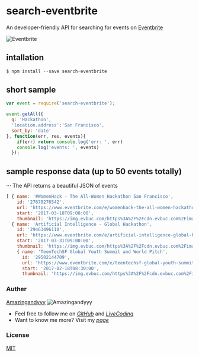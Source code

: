# search-eventbrite

An developer-friendly API for searching for events on [Eventbrite](https://www.eventbrite.com/)

![Eventbrite](https://assets-cf.themuse.com/uploaded/companies/402/small_logo.png?v=848c27c7c48a96e3b25a23f23158b349c01869a57a4fa12cf78a5a36e368263f)

## intallation

```javascript
$ npm install --save search-eventbrite
```

## short sample

```javascript
var event = require('search-eventbrite');

event.getAll({
  q: 'Hackathon',
  'location.address':'San Francisco',
  sort_by: 'date'
}, function(err, res, events){
    if(err) return console.log('err: ', err)
    console.log('events: ', events)
  });
```

## sample response data (up to 50 events totally)

⋅⋅⋅ The API returns a beautiful JSON of events

```javascript
[ { name: '#WomenHack - The All-Women Hackathon San Francisco',
    id: '27670276542',
    url: 'https://www.eventbrite.com/e/womenhack-the-all-women-hackathon-san-francisco-tickets-27670276542?aff=ebapi',
    start: '2017-03-18T09:00:00',
    thumbnail: 'https://img.evbuc.com/https%3A%2F%2Fcdn.evbuc.com%2Fimages%2F24064540%2F9608873553%2F1%2Foriginal.jpg?h=200&w=450▭=0%2C40%2C2048%2C1024&s=c76201c80cfb9eb0468a9081508a1723' },
  { name: 'Artificial Intelligence - Global Hackathon',
    id: '29463496110',
    url: 'https://www.eventbrite.com/e/artificial-intelligence-global-hackathon-tickets-29463496110?aff=ebapi',
    start: '2017-03-31T09:00:00',
    thumbnail: 'https://img.evbuc.com/https%3A%2F%2Fcdn.evbuc.com%2Fimages%2F25986734%2F107812564861%2F1%2Foriginal.jpg?h=200&w=450▭=0%2C95%2C1000%2C500&s=a703b70e891d0db5abf30303d79eb320' },
    { name: 'TeenTechSF Global Youth Summit and World Pitch',
      id: '29502144709',
      url: 'https://www.eventbrite.com/e/teentechsf-global-youth-summit-and-world-pitch-tickets-29502144709?aff=ebapi',
      start: '2017-02-18T08:30:00',
      thumbnail: 'https://img.evbuc.com/https%3A%2F%2Fcdn.evbuc.com%2Fimages%2F26151074%2F57935709853%2F1%2Foriginal.jpg?h=200&w=450▭=150%2C306%2C754%2C377&s=365fee942e396a635373420bf2b4a09d' } ]
```

### Auther

[Amazingandyyy](amazingandyyy.github.io) ![Amazingandyyy](http://i.imgur.com/4oQCR2R.png)

- Feel free to follow me on _[GitHub](https://github.com/amazingandyyy)_ and _[LiveCoding](https://www.livecoding.tv/amazingandyyy/)_
- Want to know me more? Visit my _[page](http://amazingandyyy.github.io/)_

### License

[MIT](https://github.com/amazingandyyy/eventbrite-api/blob/master/LICENSE)
